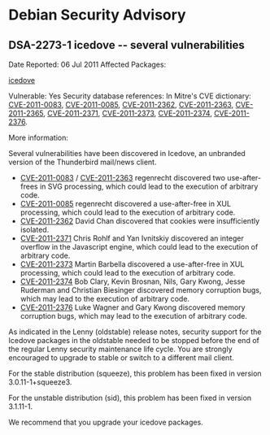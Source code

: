 
Debian Security Advisory
========================


DSA-2273-1 icedove -- several vulnerabilities
---------------------------------------------



Date Reported:
06 Jul 2011
Affected Packages:

[icedove](https://packages.debian.org/src:icedove)

Vulnerable:
Yes
Security database references:
In Mitre's CVE dictionary: [CVE-2011-0083](https://security-tracker.debian.org/tracker/CVE-2011-0083), [CVE-2011-0085](https://security-tracker.debian.org/tracker/CVE-2011-0085), [CVE-2011-2362](https://security-tracker.debian.org/tracker/CVE-2011-2362), [CVE-2011-2363](https://security-tracker.debian.org/tracker/CVE-2011-2363), [CVE-2011-2365](https://security-tracker.debian.org/tracker/CVE-2011-2365), [CVE-2011-2371](https://security-tracker.debian.org/tracker/CVE-2011-2371), [CVE-2011-2373](https://security-tracker.debian.org/tracker/CVE-2011-2373), [CVE-2011-2374](https://security-tracker.debian.org/tracker/CVE-2011-2374), [CVE-2011-2376](https://security-tracker.debian.org/tracker/CVE-2011-2376).  

More information:

Several vulnerabilities have been discovered in Icedove, an unbranded
version of the Thunderbird mail/news client.


* [CVE-2011-0083](https://security-tracker.debian.org/tracker/CVE-2011-0083) / [CVE-2011-2363](https://security-tracker.debian.org/tracker/CVE-2011-2363)
regenrecht discovered two use-after-frees in SVG processing,
 which could lead to the execution of arbitrary code.
* [CVE-2011-0085](https://security-tracker.debian.org/tracker/CVE-2011-0085)
regenrecht discovered a use-after-free in XUL processing, which
 could lead to the execution of arbitrary code.
* [CVE-2011-2362](https://security-tracker.debian.org/tracker/CVE-2011-2362)
David Chan discovered that cookies were insufficiently isolated.
* [CVE-2011-2371](https://security-tracker.debian.org/tracker/CVE-2011-2371)
Chris Rohlf and Yan Ivnitskiy discovered an integer overflow in the
 Javascript engine, which could lead to the execution of arbitrary
 code.
* [CVE-2011-2373](https://security-tracker.debian.org/tracker/CVE-2011-2373)
Martin Barbella discovered a use-after-free in XUL processing,
 which could lead to the execution of arbitrary code.
* [CVE-2011-2374](https://security-tracker.debian.org/tracker/CVE-2011-2374)
Bob Clary, Kevin Brosnan, Nils, Gary Kwong, Jesse Ruderman and
 Christian Biesinger discovered memory corruption bugs, which may
 lead to the execution of arbitrary code.
* [CVE-2011-2376](https://security-tracker.debian.org/tracker/CVE-2011-2376)
Luke Wagner and Gary Kwong discovered memory corruption bugs, which
 may lead to the execution of arbitrary code.


As indicated in the Lenny (oldstable) release notes, security support for
the Icedove packages in the oldstable needed to be stopped before the end
of the regular Lenny security maintenance life cycle.
You are strongly encouraged to upgrade to stable or switch to a different
mail client.


For the stable distribution (squeeze), this problem has been fixed in
version 3.0.11-1+squeeze3.


For the unstable distribution (sid), this problem has been fixed in
version 3.1.11-1.


We recommend that you upgrade your icedove packages.






